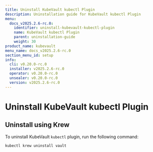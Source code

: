 ```yaml
---
title: Uninstall KubeVault kubectl Plugin
description: Uninstallation guide for KubeVault kubectl Plugin
menu:
  docs_v2025.2.6-rc.0:
    identifier: uninstall-kubevault-kubectl-plugin
    name: KubeVault kubectl Plugin
    parent: uninstallation-guide
    weight: 30
product_name: kubevault
menu_name: docs_v2025.2.6-rc.0
section_menu_id: setup
info:
  cli: v0.20.0-rc.0
  installer: v2025.2.6-rc.0
  operator: v0.20.0-rc.0
  unsealer: v0.20.0-rc.0
  version: v2025.2.6-rc.0
---
```


# Uninstall KubeVault kubectl Plugin

## Uninstall using Krew

To uninstall KubeVault `kubectl` plugin, run the following command:

```bash
kubectl krew uninstall vault
```
